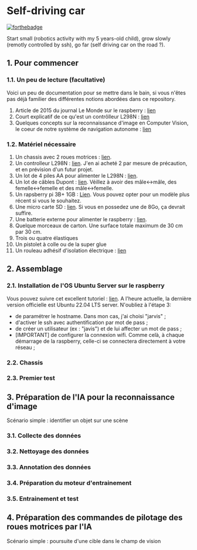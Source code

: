 # Self-driving car
[![forthebadge](http://forthebadge.com/images/badges/built-with-love.svg)](http://forthebadge.com) 

Start small (robotics activity with my 5 years-old child), grow slowly (remotly controlled by ssh), go far (self driving car on the road ?).


## 1. Pour commencer

### 1.1. Un peu de lecture (facultative)
Voici un peu de documentation pour se mettre dans le bain, si vous n'êtes pas déjà familier des différentes notions abordées dans ce repository.
1. Article de 2015 du journal Le Monde sur le raspberry : [lien](https://www.lemonde.fr/blog/binaire/2015/12/28/raspberry-pi-la-petite-histoire-dune-grande-idee/)
2. Court explicatif de ce qu'est un contrôlleur L298N : [lien](https://arduino.blaisepascal.fr/pont-en-h-l298n/)
3. Quelques concepts sur la reconnaissance d'image en Computer Vision, le coeur de notre système de navigation autonome : [lien](https://deepomatic.com/fr/quest-ce-que-la-reconnaissance-dimage)


### 1.2. Matériel nécessaire
1. Un chassis avec 2 roues motrices : [lien](https://www.amazon.fr/dp/B01LW6A2YU?psc=1&ref=ppx_yo2ov_dt_b_product_details).
2. Un controlleur L298N : [lien](https://www.amazon.fr/dp/B07YXFQ8CZ?psc=1&ref=ppx_yo2ov_dt_b_product_details). J'en ai acheté 2 par mesure de précaution, et en prévision d'un futur projet.
3. Un lot de 4 piles AA pour alimenter le L298N : [lien](https://www.amazon.fr/dp/B00HZV9TGS?ref=ppx_yo2ov_dt_b_product_details&th=1).
4. Un lot de câbles Dupont : [lien](https://www.amazon.fr/dp/B01JD5WCG2?psc=1&ref=ppx_yo2ov_dt_b_product_details). Véillez à avoir des mâle<->mâle, des femelle<->femelle et des mâle<->femelle. 
5. Un rapsberry pi 3B+ 1GB : [Lien](https://www.kubii.fr/cartes-raspberry-pi/2119-raspberry-pi-3-modele-b-1-gb-kubii-652508442174.html?src=raspberrypi). Vous pouvez opter pour un modèle plus récent si vous le souhaitez.
6. Une micro carte SD : [lien](https://www.amazon.fr/Hephinov-microSDHC-Adaptateur-Nintendo-Switch-Tablette/dp/B09B9GY753/ref=sr_1_1_sspa?__mk_fr_FR=%C3%85M%C3%85%C5%BD%C3%95%C3%91&crid=16NY2OYVRODBM&keywords=raspberry%2Bpi%2B3%2Bsd%2Bcard&qid=1673821358&sprefix=raspberry%2Bpi3%2Bsd%2Bcard%2Caps%2C78&sr=8-1-spons&sp_csd=d2lkZ2V0TmFtZT1zcF9hdGY&th=1). Si vous en possedez une de 8Go, ça devrait suffire.
7. Une batterie externe pour alimenter le raspberry : [lien](https://www.amazon.fr/dp/B07R4YVBND?psc=1&ref=ppx_yo2ov_dt_b_product_details).
8. Quelque morceaux de carton. Une surface totale maximum de 30 cm par 30 cm.
9. Trois ou quatre élastiques
10. Un pistolet à colle ou de la super glue
11. Un rouleau adhésif d'isolation électrique : [lien](https://www.leroymerlin.fr/produits/electricite-domotique/rallonge-multiprise-enrouleur-et-cable-electrique/accessoires-de-connexion-boite-de-derivation/accessoires-de-electricite/ruban-adhesif-l-10-m-x-l-19-mm-noir-75361223.html)

## 2. Assemblage

### 2.1. Installation de l'OS Ubuntu Server sur le raspberry
Vous pouvez suivre cet excellent tutoriel : [lien](https://ubuntu.com/tutorials/how-to-install-ubuntu-on-your-raspberry-pi#1-overview). A l'heure actuelle, la dernière version officielle est Ubuntu 22.04 LTS server. N'oubliez à l'étape 3:
- de paramétrer le hostname. Dans mon cas, j'ai choisi "jarvis" ;
- d'activer le ssh avec authentification par mot de pass ;
- de créer un utilisateur (ex : "javis") et de lui affecter un mot de pass ;
- [IMPORTANT] de configurer la connexion wifi. Comme celà, à chaque démarrage de la raspberry, celle-ci se connectera directement à votre réseau ;

### 2.2. Chassis

### 2.3. Premier test


## 3. Préparation de l'IA pour la reconnaissance d'image
Scénario simple : identifier un objet sur une scène
### 3.1. Collecte des données

### 3.2. Nettoyage des données

### 3.3. Annotation des données

### 3.4. Préparation du moteur d'entrainement

### 3.5. Entrainement et test


## 4. Préparation des commandes de pilotage des roues motrices par l'IA
Scénario simple : poursuite d'une cible dans le champ de vision







